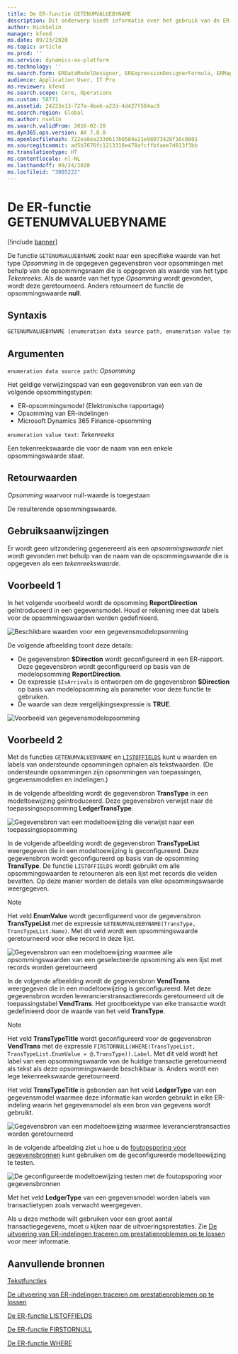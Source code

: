 ```yaml
---
title: De ER-functie GETENUMVALUEBYNAME
description: Dit onderwerp biedt informatie over het gebruik van de ER-functie (Elektronische rapportage) GETENUMVALUEBYNAME.
author: NickSelin
manager: kfend
ms.date: 09/23/2020
ms.topic: article
ms.prod: ''
ms.service: dynamics-ax-platform
ms.technology: ''
ms.search.form: ERDataModelDesigner, ERExpressionDesignerFormula, ERMappedFormatDesigner, ERModelMappingDesigner
audience: Application User, IT Pro
ms.reviewer: kfend
ms.search.scope: Core, Operations
ms.custom: 58771
ms.assetid: 24223e13-727a-4be6-a22d-4d427f504ac9
ms.search.region: Global
ms.author: nselin
ms.search.validFrom: 2016-02-28
ms.dyn365.ops.version: AX 7.0.0
ms.openlocfilehash: 722ea8ea233d617b0584e21e98073428f16c0801
ms.sourcegitcommit: ad5b7676fc1213316e478afcffbfaee7d813f3bb
ms.translationtype: HT
ms.contentlocale: nl-NL
ms.lasthandoff: 09/24/2020
ms.locfileid: "3885222"
---
```

# <a name="getenumvaluebyname-er-function"></a>De ER-functie GETENUMVALUEBYNAME

[!include [banner](../includes/banner.md)]

De functie `GETENUMVALUEBYNAME` zoekt naar een specifieke waarde van het type *Opsomming* in de opgegeven gegevensbron voor opsommingen met behulp van de opsommingsnaam die is opgegeven als waarde van het type *Tekenreeks*. Als de waarde van het type *Opsomming* wordt gevonden, wordt deze geretourneerd. Anders retourneert de functie de opsommingswaarde **null**.

## <a name="syntax"></a>Syntaxis

```vb
GETENUMVALUEBYNAME (enumeration data source path, enumeration value text)
```

## <a name="arguments"></a>Argumenten

`enumeration data source path`: *Opsomming*

Het geldige verwijzingspad van een gegevensbron van een van de volgende opsommingstypen:

- ER-opsommingsmodel (Elektronische rapportage)
- Opsomming van ER-indelingen
- Microsoft Dynamics 365 Finance-opsomming

`enumeration value text`: *Tekenreeks*

Een tekenreekswaarde die voor de naam van een enkele opsommingswaarde staat.

## <a name="return-values"></a>Retourwaarden

*Opsomming* waarvoor null-waarde is toegestaan

De resulterende opsommingswaarde.

## <a name="usage-notes"></a>Gebruiksaanwijzingen

Er wordt geen uitzondering gegenereerd als een *opsommingswaarde* niet wordt gevonden met behulp van de naam van de opsommingswaarde die is opgegeven als een *tekenreekswaarde*.

## <a name="example-1"></a>Voorbeeld 1

In het volgende voorbeeld wordt de opsomming **ReportDirection** geïntroduceerd in een gegevensmodel. Houd er rekening mee dat labels voor de opsommingswaarden worden gedefinieerd.

![Beschikbare waarden voor een gegevensmodelopsomming](./media/ER-data-model-enumeration-values.PNG)

De volgende afbeelding toont deze details:

- De gegevensbron **$Direction** wordt geconfigureerd in een ER-rapport. Deze gegevensbron wordt geconfigureerd op basis van de modelopsomming **ReportDirection**.
- De expressie `$IsArrivals` is ontworpen om de gegevensbron **$Direction** op basis van modelopsomming als parameter voor deze functie te gebruiken.
- De waarde van deze vergelijkingsexpressie is **TRUE**.

![Voorbeeld van gegevensmodelopsomming](./media/ER-data-model-enumeration-usage.PNG)

## <a name="example-2"></a>Voorbeeld 2

Met de functies `GETENUMVALUEBYNAME` en [`LISTOFFIELDS`](er-functions-list-listoffields.md) kunt u waarden en labels van ondersteunde opsommingen ophalen als tekstwaarden. (De ondersteunde opsommingen zijn opsommingen van toepassingen, gegevensmodellen en indelingen.)

In de volgende afbeelding wordt de gegevensbron **TransType** in een modeltoewijzing geïntroduceerd. Deze gegevensbron verwijst naar de toepassingsopsomming **LedgerTransType**.

![Gegevensbron van een modeltoewijzing die verwijst naar een toepassingsopsomming](./media/er-functions-text-getenumvaluebyname-example2-1.png)

In de volgende afbeelding wordt de gegevensbron **TransTypeList** weergegeven die in een modeltoewijzing is geconfigureerd. Deze gegevensbron wordt geconfigureerd op basis van de opsomming **TransType**. De functie `LISTOFFIELDS` wordt gebruikt om alle opsommingswaarden te retourneren als een lijst met records die velden bevatten. Op deze manier worden de details van elke opsommingswaarde weergegeven.

> [!NOTE]
> Het veld **EnumValue** wordt geconfigureerd voor de gegevensbron **TransTypeList** met de expressie `GETENUMVALUEBYNAME(TransType, TransTypeList.Name)`. Met dit veld wordt een opsommingswaarde geretourneerd voor elke record in deze lijst.

![Gegevensbron van een modeltoewijzing waarmee alle opsommingswaarden van een geselecteerde opsomming als een lijst met records worden geretourneerd](./media/er-functions-text-getenumvaluebyname-example2-2.png)

In de volgende afbeelding wordt de gegevensbron **VendTrans** weergegeven die in een modeltoewijzing is geconfigureerd. Met deze gegevensbron worden leverancierstransactierecords geretourneerd uit de toepassingstabel **VendTrans**. Het grootboektype van elke transactie wordt gedefinieerd door de waarde van het veld **TransType**.

> [!NOTE]
> Het veld **TransTypeTitle** wordt geconfigureerd voor de gegevensbron **VendTrans** met de expressie `FIRSTORNULL(WHERE(TransTypeList, TransTypeList.EnumValue = @.TransType)).Label`. Met dit veld wordt het label van een opsommingswaarde van de huidige transactie geretourneerd als tekst als deze opsommingswaarde beschikbaar is. Anders wordt een lege tekenreekswaarde geretourneerd.
>
> Het veld **TransTypeTitle** is gebonden aan het veld **LedgerType** van een gegevensmodel waarmee deze informatie kan worden gebruikt in elke ER-indeling waarin het gegevensmodel als een bron van gegevens wordt gebruikt.

![Gegevensbron van een modeltoewijzing waarmee leverancierstransacties worden geretourneerd](./media/er-functions-text-getenumvaluebyname-example2-3.png)

In de volgende afbeelding ziet u hoe u de [foutopsporing voor gegevensbronnen](er-debug-data-sources.md) kunt gebruiken om de geconfigureerde modeltoewijzing te testen.

![De geconfigureerde modeltoewijzing testen met de foutopsporing voor gegevensbronnen](./media/er-functions-text-getenumvaluebyname-example2-4.gif)

Met het veld **LedgerType** van een gegevensmodel worden labels van transactietypen zoals verwacht weergegeven.

Als u deze methode wilt gebruiken voor een groot aantal transactiegegevens, moet u kijken naar de uitvoeringsprestaties. Zie [De uitvoering van ER-indelingen traceren om prestatieproblemen op te lossen](trace-execution-er-troubleshoot-perf.md) voor meer informatie.

## <a name="additional-resources"></a>Aanvullende bronnen

[Tekstfuncties](er-functions-category-text.md)

[De uitvoering van ER-indelingen traceren om prestatieproblemen op te lossen](trace-execution-er-troubleshoot-perf.md)

[De ER-functie LISTOFFIELDS](er-functions-list-listoffields.md)

[De ER-functie FIRSTORNULL](er-functions-list-firstornull.md)

[De ER-functie WHERE](er-functions-list-where.md)
